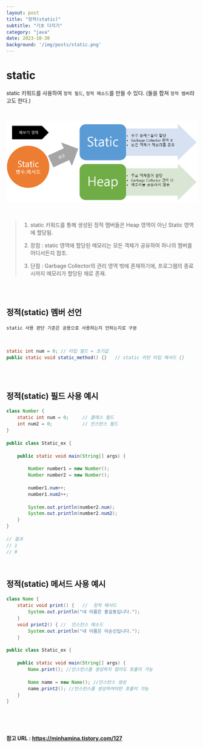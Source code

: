 ```yaml
---
layout: post
title: "정적(static)"
subtitle: "기초 다지기"
category: "java"
date: 2023-10-30
background: '/img/posts/static.png'
---
```


# static

static 키워드를 사용하여 `정적 필드`, `정적 메소드`를 만들 수 있다. (둘을 합쳐 `정적 멤버`라고도 한다.)

<br>

![static](/img/posts/static.png)

<br> 

> 1. static 키워드를 통해 생성된 정적 멤버들은 Heap 영역이 아닌 Static 영역에 할당됨. <br>
>
> 2. 장점 : static 영역에 할당된 메모리는 모든 객체가 공유하여 하나의 멤버를 어디서든지 참조.
>
> 3. 단점 : Garbage Collector의 관리 영역 밖에 존재하기에, 프로그램의 종료시까지 메모리가 할당된 채로 존재.

<br>
<br>

## 정적(static) 멤버 선언

`static 사용 판단 기준은 공용으로 사용하는지 안하는지로 구분`

<br> 

```java
static int num = 0; // 타입 필드 = 초기값
public static void static_method() {}   // static 리턴 타입 메서드 {}
```

<br>
<br>

## 정적(static) 필드 사용 예시

```java
class Number {
    static int num = 0;     // 클래스 필드
    int num2 = 0;           // 인스턴스 필드
}

public class Static_ex {

    public static void main(String[] args) {

        Number number1 = new Number();
        Number number2 = new Number();

        number1.num++;
        number1.num2++;

        System.out.println(number2.num);
        System.out.println(number2.num2);
    }
}

// 결과
// 1
// 0
```

<br>

## 정적(static) 메서드 사용 예시

```java
class Name {
    static void print() {   //  정적 메서드
        System.out.println("내 이름은 홍길동입니다.");
    }
    void print2() { //  인스턴스 메소드
	    System.out.println("내 이름은 이순신입니다.");
    }

public class Static_ex {
	
    public static void main(String[] args) {
        Name.print(); //인스턴스를 생성하지 않아도 호출이 가능
            
        Name name = new Name(); //인스턴스 생성
        name.print2(); //인스턴스를 생성하여야만 호출이 가능
    }
}
```

<br>
<br>
<br> 

**참고 URL : <https://minhamina.tistory.com/127>**
